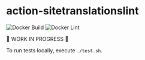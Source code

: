 # action-sitetranslationslint

![Docker Build](https://github.com/dral3x/action-sitetranslationslint/workflows/Docker%20Build/badge.svg)
![Docker Lint](https://github.com/dral3x/action-sitetranslationslint/workflows/Docker%20Lint/badge.svg)

🚧 WORK IN PROGRESS 🚧

To run tests locally, execute `./test.sh`.